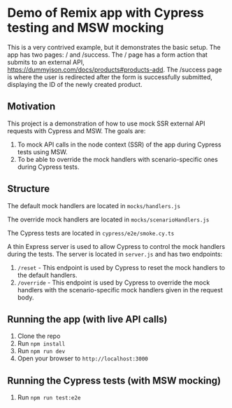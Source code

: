 # Demo of Remix app with Cypress testing and MSW mocking

This is a very contrived example, but it demonstrates the basic setup.  The app has two pages: / and /success.  The / page has a form action that submits to an external API, https://dummyjson.com/docs/products#products-add.  The /success page is where the user is redirected after the form is successfully submitted, displaying the ID of the newly created product.

## Motivation

This project is a demonstration of how to use mock SSR external API requests with Cypress and MSW.  The goals are:

1. To mock API calls in the node context (SSR) of the app during Cypress tests using MSW.
2. To be able to override the mock handlers with scenario-specific ones during Cypress tests.

## Structure

The default mock handlers are located in `mocks/handlers.js`

The override mock handlers are located in `mocks/scenarioHandlers.js`

The Cypress tests are located in `cypress/e2e/smoke.cy.ts`

A thin Express server is used to allow Cypress to control the mock handlers during the tests.  The server is located in `server.js` and has two endpoints:

1. `/reset` - This endpoint is used by Cypress to reset the mock handlers to the default handlers.
2. `/override` - This endpoint is used by Cypress to override the mock handlers with the scenario-specific mock handlers given in the request body.

## Running the app (with live API calls)

1. Clone the repo
2. Run `npm install`
3. Run `npm run dev`
4. Open your browser to `http://localhost:3000`

## Running the Cypress tests (with MSW mocking)

1. Run `npm run test:e2e`
